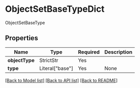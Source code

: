 # ObjectSetBaseTypeDict

ObjectSetBaseType

## Properties
| Name | Type | Required | Description |
| ------------ | ------------- | ------------- | ------------- |
**objectType** | StrictStr | Yes |  |
**type** | Literal["base"] | Yes | None |


[[Back to Model list]](../../../README.md#models-v1-link) [[Back to API list]](../../README.md#documentation-for-api-endpoints) [[Back to README]](../../README.md)
